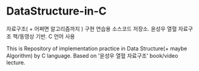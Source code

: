 # DataStructure-in-C
자료구조( + 어쩌면 알고리즘까지 ) 구현 연습용 소스코드 저장소. 윤성우 열혈 자료구조 책/동영상 기반. C 언어 사용

This is Repository of implementation practice in Data Structure(+ maybe Algorithm) by C language. Based on '윤성우 열혈 자료구조'  book/video lecture.

